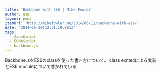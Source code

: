 ```yaml
---
title: 'Backbone with ES6 | Mike Fowler'
author: azu
layout: post
itemUrl: 'http://mikefowler.me/2014/06/11/backbone-with-es6/'
date: '2014-06-30T12:21:19.881Z'
tags:
  - JavaScript
  - ECMAScript
  - backbone.js
---
```

Backbone.jsをES6のclassを使った書き方について。
class exntedによる実装とES6 moduleについて書かれている

